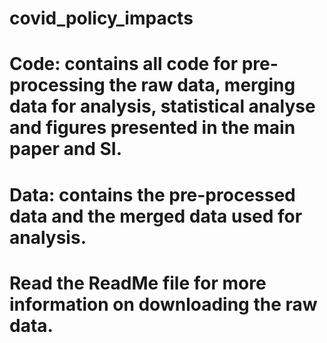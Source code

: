 # covid_policy_impacts
# Code: contains all code for pre-processing the raw data, merging data for analysis, statistical analyse and figures presented in the main paper and SI.
# Data: contains the pre-processed data and the merged data used for analysis. 
# Read the ReadMe file for more information on downloading the raw data.
